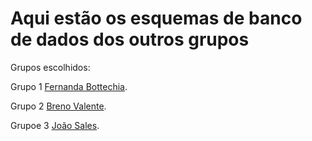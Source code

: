 # Aqui estão os esquemas de banco de dados dos outros grupos

Grupos escolhidos:

Grupo 1 [Fernanda Bottechia](https://github.com/fernandabottecchia/big-data-p2).

Grupo 2 [Breno Valente](https://github.com/brenopprufrj/data_warehouse_project/tree/main/Parte_1).

Grupoe 3 [João Sales](https://github.com/JoaoPSales25/Modelagem-Data-Warehouse-P1).
